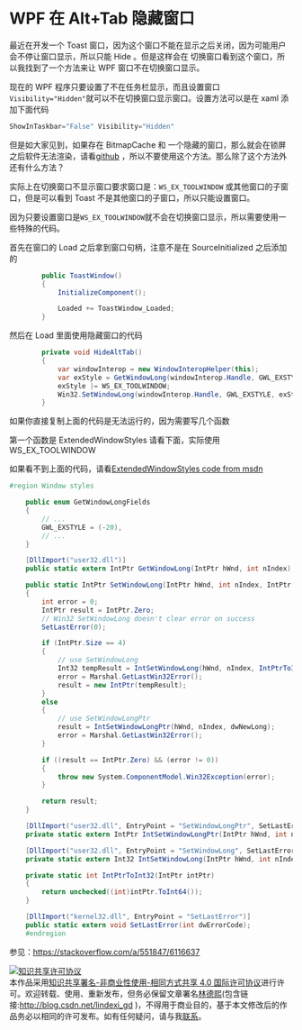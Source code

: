 # WPF 在 Alt+Tab 隐藏窗口

最近在开发一个 Toast 窗口，因为这个窗口不能在显示之后关闭，因为可能用户会不停让窗口显示，所以只能 Hide 。但是这样会在 切换窗口看到这个窗口，所以我找到了一个方法来让 WPF 窗口不在切换窗口显示。

<!--more-->
<!-- CreateTime:2018/4/15 10:13:40 -->

<!-- csdn -->

现在的 WPF 程序只要设置了不在任务栏显示，而且设置窗口`Visibility="Hidden"`就可以不在切换窗口显示窗口。设置方法可以是在 xaml 添加下面代码

```csharp
ShowInTaskbar="False" Visibility="Hidden"
```

但是如大家见到，如果存在 BitmapCache 和 一个隐藏的窗口，那么就会在锁屏之后软件无法渲染，请看[github](https://github.com/dotnet-campus/wpf-issues/tree/master/BitmapCache) ，所以不要使用这个方法。那么除了这个方法外还有什么方法？

实际上在切换窗口不显示窗口要求窗口是：`WS_EX_TOOLWINDOW` 或其他窗口的子窗口，但是可以看到 Toast 不是其他窗口的子窗口，所以只能设置窗口。

因为只要设置窗口是`WS_EX_TOOLWINDOW`就不会在切换窗口显示，所以需要使用一些特殊的代码。

首先在窗口的 Load 之后拿到窗口句柄，注意不是在 SourceInitialized 之后添加的

```csharp
        public ToastWindow()
        {
            InitializeComponent();

            Loaded += ToastWindow_Loaded;
        }
```

然后在 Load 里面使用隐藏窗口的代码

```csharp
        private void HideAltTab()
        {
            var windowInterop = new WindowInteropHelper(this);
            var exStyle = GetWindowLong(windowInterop.Handle, GWL_EXSTYLE);
            exStyle |= WS_EX_TOOLWINDOW;
            Win32.SetWindowLong(windowInterop.Handle, GWL_EXSTYLE, exStyle);
        }
```

如果你直接复制上面的代码是无法运行的，因为需要写几个函数

第一个函数是  ExtendedWindowStyles 请看下面，实际使用 WS_EX_TOOLWINDOW

<script src="https://gist.github.com/lindexi/21e4e640d53b3dcac3e6a6c69fc09db8.js"></script>

如果看不到上面的代码，请看[ExtendedWindowStyles code from msdn](https://gist.github.com/lindexi/21e4e640d53b3dcac3e6a6c69fc09db8 )

```csharp
#region Window styles

    public enum GetWindowLongFields
    {
        // ...
        GWL_EXSTYLE = (-20),
        // ...
    }

    [DllImport("user32.dll")]
    public static extern IntPtr GetWindowLong(IntPtr hWnd, int nIndex);

    public static IntPtr SetWindowLong(IntPtr hWnd, int nIndex, IntPtr dwNewLong)
    {
        int error = 0;
        IntPtr result = IntPtr.Zero;
        // Win32 SetWindowLong doesn't clear error on success
        SetLastError(0);

        if (IntPtr.Size == 4)
        {
            // use SetWindowLong
            Int32 tempResult = IntSetWindowLong(hWnd, nIndex, IntPtrToInt32(dwNewLong));
            error = Marshal.GetLastWin32Error();
            result = new IntPtr(tempResult);
        }
        else
        {
            // use SetWindowLongPtr
            result = IntSetWindowLongPtr(hWnd, nIndex, dwNewLong);
            error = Marshal.GetLastWin32Error();
        }

        if ((result == IntPtr.Zero) && (error != 0))
        {
            throw new System.ComponentModel.Win32Exception(error);
        }

        return result;
    }

    [DllImport("user32.dll", EntryPoint = "SetWindowLongPtr", SetLastError = true)]
    private static extern IntPtr IntSetWindowLongPtr(IntPtr hWnd, int nIndex, IntPtr dwNewLong);

    [DllImport("user32.dll", EntryPoint = "SetWindowLong", SetLastError = true)]
    private static extern Int32 IntSetWindowLong(IntPtr hWnd, int nIndex, Int32 dwNewLong);

    private static int IntPtrToInt32(IntPtr intPtr)
    {
        return unchecked((int)intPtr.ToInt64());
    }

    [DllImport("kernel32.dll", EntryPoint = "SetLastError")]
    public static extern void SetLastError(int dwErrorCode);
    #endregion
```

参见：https://stackoverflow.com/a/551847/6116637

<a rel="license" href="http://creativecommons.org/licenses/by-nc-sa/4.0/"><img alt="知识共享许可协议" style="border-width:0" src="https://licensebuttons.net/l/by-nc-sa/4.0/88x31.png" /></a><br />本作品采用<a rel="license" href="http://creativecommons.org/licenses/by-nc-sa/4.0/">知识共享署名-非商业性使用-相同方式共享 4.0 国际许可协议</a>进行许可。欢迎转载、使用、重新发布，但务必保留文章署名[林德熙](http://blog.csdn.net/lindexi_gd)(包含链接:http://blog.csdn.net/lindexi_gd )，不得用于商业目的，基于本文修改后的作品务必以相同的许可发布。如有任何疑问，请与我[联系](mailto:lindexi_gd@163.com)。
